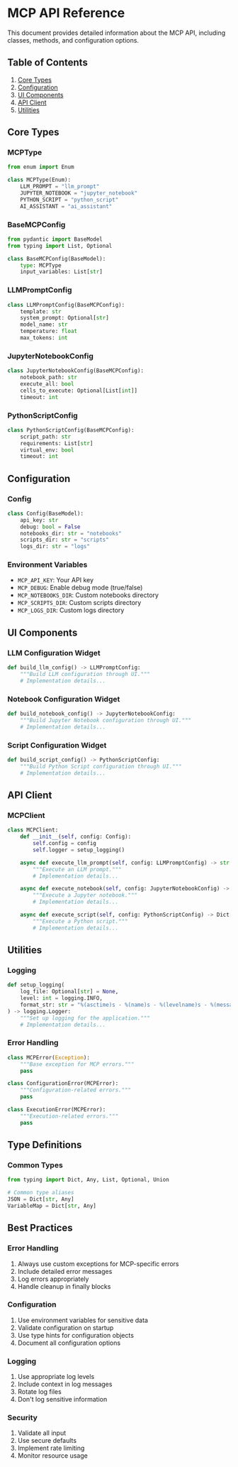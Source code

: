 # MCP API Reference

This document provides detailed information about the MCP API, including classes, methods, and configuration options.

## Table of Contents

1. [Core Types](#core-types)
2. [Configuration](#configuration)
3. [UI Components](#ui-components)
4. [API Client](#api-client)
5. [Utilities](#utilities)

## Core Types

### MCPType

```python
from enum import Enum

class MCPType(Enum):
    LLM_PROMPT = "llm_prompt"
    JUPYTER_NOTEBOOK = "jupyter_notebook"
    PYTHON_SCRIPT = "python_script"
    AI_ASSISTANT = "ai_assistant"
```

### BaseMCPConfig

```python
from pydantic import BaseModel
from typing import List, Optional

class BaseMCPConfig(BaseModel):
    type: MCPType
    input_variables: List[str]
```

### LLMPromptConfig

```python
class LLMPromptConfig(BaseMCPConfig):
    template: str
    system_prompt: Optional[str]
    model_name: str
    temperature: float
    max_tokens: int
```

### JupyterNotebookConfig

```python
class JupyterNotebookConfig(BaseMCPConfig):
    notebook_path: str
    execute_all: bool
    cells_to_execute: Optional[List[int]]
    timeout: int
```

### PythonScriptConfig

```python
class PythonScriptConfig(BaseMCPConfig):
    script_path: str
    requirements: List[str]
    virtual_env: bool
    timeout: int
```

## Configuration

### Config

```python
class Config(BaseModel):
    api_key: str
    debug: bool = False
    notebooks_dir: str = "notebooks"
    scripts_dir: str = "scripts"
    logs_dir: str = "logs"
```

### Environment Variables

- `MCP_API_KEY`: Your API key
- `MCP_DEBUG`: Enable debug mode (true/false)
- `MCP_NOTEBOOKS_DIR`: Custom notebooks directory
- `MCP_SCRIPTS_DIR`: Custom scripts directory
- `MCP_LOGS_DIR`: Custom logs directory

## UI Components

### LLM Configuration Widget

```python
def build_llm_config() -> LLMPromptConfig:
    """Build LLM configuration through UI."""
    # Implementation details...
```

### Notebook Configuration Widget

```python
def build_notebook_config() -> JupyterNotebookConfig:
    """Build Jupyter Notebook configuration through UI."""
    # Implementation details...
```

### Script Configuration Widget

```python
def build_script_config() -> PythonScriptConfig:
    """Build Python Script configuration through UI."""
    # Implementation details...
```

## API Client

### MCPClient

```python
class MCPClient:
    def __init__(self, config: Config):
        self.config = config
        self.logger = setup_logging()

    async def execute_llm_prompt(self, config: LLMPromptConfig) -> str:
        """Execute an LLM prompt."""
        # Implementation details...

    async def execute_notebook(self, config: JupyterNotebookConfig) -> Dict[str, Any]:
        """Execute a Jupyter notebook."""
        # Implementation details...

    async def execute_script(self, config: PythonScriptConfig) -> Dict[str, Any]:
        """Execute a Python script."""
        # Implementation details...
```

## Utilities

### Logging

```python
def setup_logging(
    log_file: Optional[str] = None,
    level: int = logging.INFO,
    format_str: str = "%(asctime)s - %(name)s - %(levelname)s - %(message)s"
) -> logging.Logger:
    """Set up logging for the application."""
    # Implementation details...
```

### Error Handling

```python
class MCPError(Exception):
    """Base exception for MCP errors."""
    pass

class ConfigurationError(MCPError):
    """Configuration-related errors."""
    pass

class ExecutionError(MCPError):
    """Execution-related errors."""
    pass
```

## Type Definitions

### Common Types

```python
from typing import Dict, Any, List, Optional, Union

# Common type aliases
JSON = Dict[str, Any]
VariableMap = Dict[str, Any]
```

## Best Practices

### Error Handling

1. Always use custom exceptions for MCP-specific errors
2. Include detailed error messages
3. Log errors appropriately
4. Handle cleanup in finally blocks

### Configuration

1. Use environment variables for sensitive data
2. Validate configuration on startup
3. Use type hints for configuration objects
4. Document all configuration options

### Logging

1. Use appropriate log levels
2. Include context in log messages
3. Rotate log files
4. Don't log sensitive information

### Security

1. Validate all input
2. Use secure defaults
3. Implement rate limiting
4. Monitor resource usage 